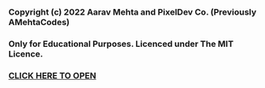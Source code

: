 ### Copyright (c) 2022 Aarav Mehta and PixelDev Co. (Previously AMehtaCodes)
### Only for Educational Purposes. Licenced under The MIT Licence.

### [CLICK HERE TO OPEN](https://AaravMehta59.github.io/calc/index.html/)
